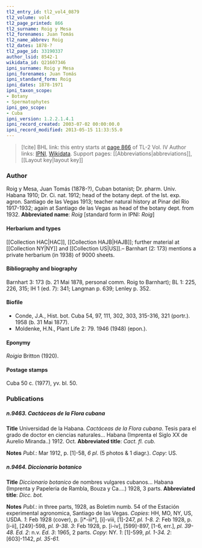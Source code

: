 ```yaml
---
tl2_entry_id: tl2_vol4_0879
tl2_volume: vol4
tl2_page_printed: 866
tl2_surname: Roig y Mesa
tl2_forenames: Juan Tomás
tl2_name_abbrev: Roig
tl2_dates: 1878-?
tl2_page_id: 33190337
author_lsid: 8542-1
wikidata_id: Q21607346
ipni_surname: Roig y Mesa
ipni_forenames: Juan Tomás
ipni_standard_form: Roig
ipni_dates: 1878-1971
ipni_taxon_scope: 
- Botany
- Spermatophytes
ipni_geo_scope: 
- Cuba
ipni_version: 1.2.2.1.4.1
ipni_record_created: 2003-07-02 00:00:00.0
ipni_record_modified: 2013-05-15 11:33:55.0
---
```


> [!cite] BHL link: this entry starts at [page 866](https://www.biodiversitylibrary.org/page/33190337) of TL-2 Vol. IV
> Author links: [IPNI](https://www.ipni.org/a/8542-1), [Wikidata](https://www.wikidata.org/wiki/Q21607346). Support pages: [[Abbreviations|abbreviations]], [[Layout key|layout key]]

### Author

Roig y Mesa, Juan Tomás (1878-?), Cuban botanist; Dr. pharm. Univ. Habana 1910; Dr. Ci. nat. 1912; head of the botany dept. of the Ist. exp. agron. Santiago de las Vegas 1913; teacher natural history at Pinar del Rio 1917-1932; again at Santiago de las Vegas as head of the botany dept. from 1932. 
**Abbreviated name**: *Roig* \[standard form in IPNI: *Roig*\]

#### Herbarium and types

[[Collection HAC|HAC]], [[Collection HAJB|HAJB]]; further material at [[Collection NY|NY]] and [[Collection US|US]].– Barnhart (2: 173) mentions a private herbarium (in 1938) of 9000 sheets.

#### Bibliography and biography

Barnhart 3: 173 (b. 21 Mai 1878, personal comm. Roig to Barnhart); BL 1: 225, 226, 315; IH 1 (ed. 7): 341; Langman p. 639; Lenley p. 352.

#### Biofile

- Conde, J.A., Hist. bot. Cuba 54, 97, 111, 302, 303, 315-316, 321 (portr.). 1958 (b. 31 Mai 1877).
- Moldenke, H.N., Plant Life 2: 79. 1946 (1948) (epon.).

#### Eponymy

*Roigia* Britton (1920).

#### Postage stamps

Cuba 50 c. (1977), yv. bl. 50.

### Publications

##### n.9463. Cactáceas de la Flora cubana

**Title**
Universidad de la Habana. *Cactáceas de la Flora cubana*. Tesis para el grado de doctor en ciencias naturales... Habana (Imprenta el Siglo XX de Aurelio Miranda..) 1912. Oct.
**Abbreviated title**: *Cact. fl. cub.*

**Notes**
*Publ*.: Mar 1912, p. \[1\]-58, *6 pl*. (5 photos & 1 diagr.). *Copy*: US.

##### n.9464. Diccionario botanico

**Title**
*Diccionario botanico* de nombres vulgares cubanos... Habana (Imprenta y Papeleria de Rambla, Bouza y Ca....) 1928, 3 parts.
**Abbreviated title**: *Dicc. bot.*

**Notes**
*Publ*.: in three parts, 1928, as Boletim numb. 54 of the Estación experimental agronomica, Santiago de las Vegas. *Copies*: HH, MO, NY, US, USDA.
*1*: Feb 1928 (cover), p. \[i\*-iii\*\], \[i\]-viii, \[1\]-247, *pl. 1-8.*
*2*: Feb 1928, p. \[i-ii\], \[249\]-598, *pl. 9-38.*
*3*: Feb 1928, p. \[i-iv\], \[599\]-897, \[1-6, err.\], *pl. 39-48.*
*Ed. 2*: n.v.
*Ed. 3*: 1965, 2 parts. *Copy*: NY.
*1*: \[1\]-599, *pl. 1-34.*
*2*: \[603\]-1142, *pl. 35-61.*

